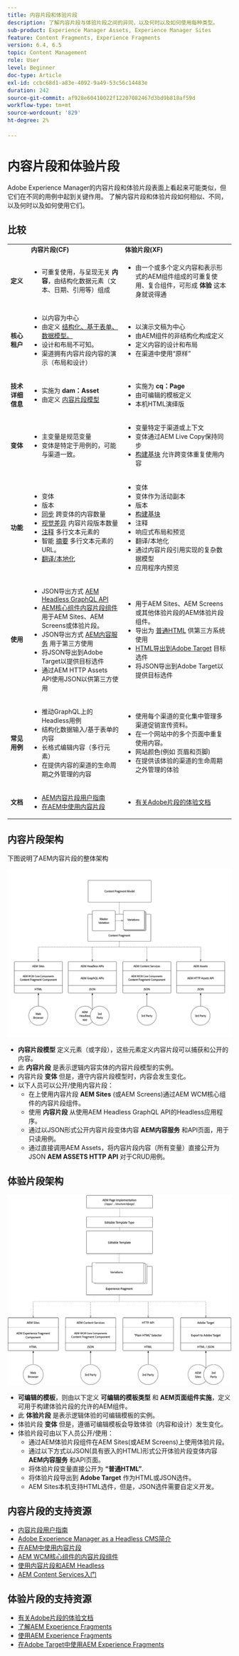 ```yaml
---
title: 内容片段和体验片段
description: 了解内容片段与体验片段之间的异同，以及何时以及如何使用每种类型。
sub-product: Experience Manager Assets, Experience Manager Sites
feature: Content Fragments, Experience Fragments
version: 6.4, 6.5
topic: Content Management
role: User
level: Beginner
doc-type: Article
exl-id: ccbc68d1-a83e-4092-9a49-53c56c14483e
duration: 242
source-git-commit: af928e60410022f12207082467d3bd9b818af59d
workflow-type: tm+mt
source-wordcount: '829'
ht-degree: 2%

---
```


# 内容片段和体验片段

Adobe Experience Manager的内容片段和体验片段表面上看起来可能类似，但它们在不同的用例中起到关键作用。 了解内容片段和体验片段如何相似、不同，以及何时以及如何使用它们。

## 比较

<table>
<tbody><tr><td><strong> </strong></td>
<td><strong>内容片段(CF)</strong></td>
<td><strong>体验片段(XF)</strong></td>
</tr><tr><td><strong>定义</strong></td>
<td><ul>
<li>可重复使用，与呈现无关 <strong>内容</strong>，由结构化数据元素（文本、日期、引用等）组成</li>
</ul>
</td>
<td><ul>
<li>由一个或多个定义内容和表示形式的AEM组件组成的可重复使用、复合组件，可形成 <strong>体验</strong> 这本身就说得通</li>
</ul>
</td>
</tr><tr><td><strong>核心租户</strong></td>
<td><ul>
<li>以内容为中心</li>
<li>由定义 <a href="https://experienceleague.adobe.com/docs/experience-manager-65/assets/fragments/content-fragments-models.html?lang=en" target="_blank">结构化、基于表单、数据模型。</a></li>
<li>设计和布局不可知。</li>
<li>渠道拥有内容片段内容的演示（布局和设计）</li>
</ul>
</td>
<td><ul>
<li>以演示文稿为中心</li>
<li>由AEM组件的非结构化构成定义</li>
<li>定义内容的设计和布局</li>
<li>在渠道中使用“原样”</li>
</ul>
</td>
</tr><tr><td><strong>技术详细信息</strong></td>
<td><ul>
<li>实施为 <strong>dam：Asset</strong></li>
<li>由定义 <a href="https://experienceleague.adobe.com/docs/experience-manager-65/assets/fragments/content-fragments-models.html?lang=en" target="_blank">内容片段模型</a></li>
</ul>
</td>
<td><ul>
<li>实施为 <strong>cq：Page</strong></li>
<li>由可编辑的模板定义</li>
<li>本机HTML演绎版</li>
</ul>
</td>
</tr><tr><td><strong>变体</strong></td>
<td><ul>
<li>主变量是规范变量</li>
<li>变体是特定于用例的，可能与渠道一致。</li>
</ul>
</td>
<td><ul>
<li>变量特定于渠道或上下文</li>
<li>变体通过AEM Live Copy保持同步</li>
<li><a href="https://experienceleague.adobe.com/docs/experience-manager-65/authoring/authoring/experience-fragments.html" target="_blank">构建基块</a> 允许跨变体重复使用内容</li>
</ul>
</td>
</tr><tr><td><strong>功能</strong></td>
<td><ul>
<li>变体</li>
<li>版本</li>
<li><a href="https://experienceleague.adobe.com/docs/experience-manager-65/assets/fragments/content-fragments-variations.html?lang=en#synchronizing-with-master" target="_blank">同步</a> 跨变体的内容数量</li>
<li><a href="https://experienceleague.adobe.com/docs/experience-manager-65/assets/fragments/content-fragments-managing.html?lang=en#comparing-fragment-versions" target="_blank">视觉差异</a> 内容片段版本数量</li>
<li><a href="https://experienceleague.adobe.com/docs/experience-manager-65/assets/fragments/content-fragments-variations.html?lang=en#annotating-a-content-fragment" target="_blank">注释</a> 多行文本元素的</li>
<li>智能 <a href="https://experienceleague.adobe.com/docs/experience-manager-65/assets/fragments/content-fragments-variations.html?lang=en#summarizing-text" target="_blank">摘要</a> 多行文本元素的URL。</li>
<li><a href="https://experienceleague.adobe.com/docs/experience-manager-65/assets/fragments/creating-translation-projects-for-content-fragments.html?lang=en" target="_blank">翻译/本地化</a></li>
</ul>
</td>
<td><ul>
<li>变体</li>
<li>变体作为活动副本</li>
<li>版本</li>
<li><a href="https://experienceleague.adobe.com/docs/experience-manager-65/authoring/authoring/experience-fragments.html?lang=en#building-blocks" target="_blank">构建基块</a></li>
<li>注释</li>
<li>响应式布局和预览</li>
<li>翻译/本地化</li>
<li>通过内容片段引用实现的复杂数据模型</li>
<li>应用程序内预览</li>
</ul>
</td>
</tr><tr><td><strong>使用</strong></td>
<td><ul>
<li>JSON导出方式 <a href="https://experienceleague.adobe.com/landing/experience-manager/headless/developer.html?lang=zh-Hans">AEM Headless GraphQL API</a></li>
<li><a href="https://experienceleague.adobe.com/docs/experience-manager-core-components/using/components/content-fragment-component.html?lang=zh-Hans" target="_blank">AEM核心组件内容片段组件</a> 用于AEM Sites、AEM Screens或体验片段。</li>
<li>JSON导出方式 <a href="https://experienceleague.adobe.com/docs/experience-manager-learn/getting-started-with-aem-headless/content-services/overview.html?lang=en" target="_blank">AEM内容服务</a> 用于第三方使用</li>
<li>将JSON导出到Adobe Target以提供目标选件</li>
<li>通过AEM HTTP Assets API使用JSON以供第三方使用</li>
</ul>
</td>
<td><ul>
<li>用于AEM Sites、AEM Screens或其他体验片段的AEM体验片段组件。</li>
<li>导出为 <a href="https://experienceleague.adobe.com/docs/experience-manager-65/authoring/authoring/experience-fragments.html?lang=en" target="_blank">普通HTML</a> 供第三方系统使用</li>
<li><a href="https://experienceleague.adobe.com/docs/experience-manager-65/administering/integration/experience-fragments-target.html?lang=en" target="_blank">HTML导出到Adobe Target</a> 目标选件</li>
<li>将JSON导出到Adobe Target以提供目标选件</li>
</ul>
</td>
</tr><tr><td><strong>常见用例</strong></td>
<td><ul>
<li>推动GraphQL上的Headless用例</li>
<li>结构化数据输入/基于表单的内容</li>
<li>长格式编辑内容（多行元素）</li>
<li>在提供内容的渠道的生命周期之外管理的内容</li>
</ul>
</td>
<td><ul>
<li>使用每个渠道的变化集中管理多渠道促销宣传资料。</li>
<li>在一个网站中的多个页面中重复使用内容。</li>
<li>网站颜色(例如 页眉和页脚)</li>
<li>在提供该体验的渠道的生命周期之外管理的体验</li>
</ul>
</td>
</tr><tr><td><strong>文档</strong></td>
<td><ul>
<li><a href="https://experienceleague.adobe.com/docs/experience-manager-65/assets/home.html?lang=en&amp;topic=/experience-manager/6-5/assets/morehelp/content-fragments.ug.js" target="_blank">AEM内容片段用户指南</a></li>
<li><a href="https://experienceleague.adobe.com/docs/experience-manager-learn/sites/content-fragments/content-fragments-feature-video-use.html?lang=en" target="_blank">在AEM中使用内容片段</a></li>
</ul>
</td>
<td><ul>
<li><a href="https://experienceleague.adobe.com/docs/experience-manager-65/authoring/authoring/experience-fragments.html?lang=en" target="_blank">有关Adobe片段的体验文档</a></li>
</ul>
</td>
</tr></tbody></table>

## 内容片段架构

下图说明了AEM内容片段的整体架构

![内容片段架构](./assets/content-fragments-architecture.png)

+ **内容片段模型** 定义元素（或字段），这些元素定义内容片段可以捕获和公开的内容。
+ 此 **内容片段** 是表示逻辑内容实体的内容片段模型的实例。
+ 内容片段 **变体** 但是，遵守内容片段模型时，内容会发生变化。
+ 以下人员可以公开/使用内容片段：
   + 在上使用内容片段 **AEM Sites** (或AEM Screens)通过AEM WCM核心组件的内容片段组件。
   + 使用 **内容片段** 从使用AEM Headless GraphQL API的Headless应用程序。
   + 通过以JSON形式公开内容片段变体内容 **AEM内容服务** 和API页面，用于只读用例。
   + 通过直接调用AEM Assets，将内容片段内容（所有变量）直接公开为JSON **AEM ASSETS HTTP API** 对于CRUD用例。

## 体验片段架构

![体验片段架构](./assets/experience-fragments-architecture.png)

+ **可编辑的模板**，则由以下定义 **可编辑的模板类型** 和 **AEM页面组件实施**，定义可用于构建体验片段的允许的AEM组件。
+ 此 **体验片段** 是表示逻辑体验的可编辑模板的实例。
+ 体验片段 **变体** 但是，遵循可编辑模板会导致体验（内容和设计）发生变化。
+ 体验片段可由以下人员公开/使用：
   + 通过AEM体验片段组件在AEM Sites(或AEM Screens)上使用体验片段。
   + 通过以下方式以JSON(具有嵌入的HTML)形式公开体验片段变体内容 **AEM内容服务** 和API页面。
   + 将体验片段变量直接公开为 **“普通HTML”**.
   + 将体验片段导出到 **Adobe Target** 作为HTML或JSON选件。
   + AEM Sites本机支持HTML选件，但是，JSON选件需要自定义开发。

## 内容片段的支持资源

+ [内容片段用户指南](https://experienceleague.adobe.com/docs/experience-manager-65/assets/home.html?lang=en&amp;topic=/experience-manager/6-5/assets/morehelp/content-fragments.ug.js)
+ [Adobe Experience Manager as a Headless CMS简介](https://experienceleague.adobe.com/docs/experience-manager-cloud-service/content/headless/introduction.html?lang=zh-Hans)
+ [在AEM中使用内容片段](https://experienceleague.adobe.com/docs/experience-manager-learn/sites/content-fragments/content-fragments-feature-video-use.html?lang=en)
+ [AEM WCM核心组件的内容片段组件](https://experienceleague.adobe.com/docs/experience-manager-core-components/using/components/content-fragment-component.html?lang=zh-Hans)
+ [使用内容片段和AEM Headless](https://experienceleague.adobe.com/docs/experience-manager-learn/getting-started-with-aem-headless/overview.html?lang=en)
+ [AEM Content Services入门](https://experienceleague.adobe.com/docs/experience-manager-learn/getting-started-with-aem-headless/content-services/overview.html?lang=en)

## 体验片段的支持资源

+ [有关Adobe片段的体验文档](https://experienceleague.adobe.com/docs/experience-manager-65/authoring/authoring/experience-fragments.html?lang=en)
+ [了解AEM Experience Fragments](https://experienceleague.adobe.com/docs/experience-manager-learn/sites/experience-fragments/experience-fragments-feature-video-use.html?lang=en)
+ [使用AEM Experience Fragments](https://experienceleague.adobe.com/docs/experience-manager-learn/sites/experience-fragments/experience-fragments-feature-video-use.html?lang=en)
+ [在Adobe Target中使用AEM Experience Fragments](https://medium.com/adobetech/experience-fragments-and-adobe-target-d8d74381b9b2)
